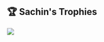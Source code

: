 ## 🏆 Sachin's Trophies
![](https://github-profile-trophy.vercel.app/?username=SachinAkash01&theme=radical&no-frame=false&no-bg=true&margin-w=4)

